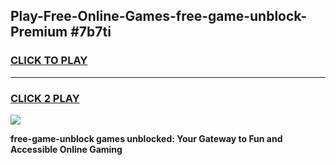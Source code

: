 
## Play-Free-Online-Games-free-game-unblock-Premium #7b7ti
<h3>
<a href="https://premium.freeplayer.one?title=free-game-unblock&ref=8M">CLICK TO PLAY</a></h3>
<hr>

<h3>
<a href="https://premium.freeplayer.one?title=free-game-unblock&ref=8M">CLICK 2 PLAY</a>
  
</h3>

<a href="https://premium.freeplayer.one?title=free-game-unblock&ref=8M"><img src="https://clearcache.store/games.png"></a>


**free-game-unblock games unblocked: Your Gateway to Fun and Accessible Online Gaming**
